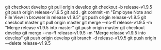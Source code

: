 git checkout develop
git pull origin develop
git checkout -b release-v1.9.5
git push origin release-v1.9.5
git add .
git commit -m "Employee Note and File View in browser in release v1.9.5"
git push origin release-v1.9.5
git checkout master
git pull origin master
git merge --no-ff release-v1.9.5 -m "Merge release v1.9.5 into master"
git push origin master
git checkout develop
git merge --no-ff release-v1.9.5 -m "Merge release v1.9.5 into develop"
git push origin develop
git branch -d release-v1.9.5
git push origin --delete release-v1.9.5
